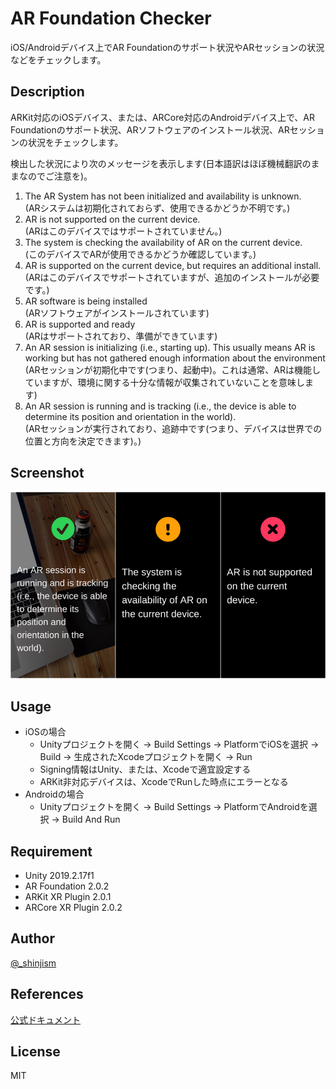 # AR Foundation Checker

iOS/Androidデバイス上でAR Foundationのサポート状況やARセッションの状況などをチェックします。

## Description

ARKit対応のiOSデバイス、または、ARCore対応のAndroidデバイス上で、AR Foundationのサポート状況、ARソフトウェアのインストール状況、ARセッションの状況をチェックします。  

検出した状況により次のメッセージを表示します(日本語訳はほぼ機械翻訳のままなのでご注意を)。

1. The AR System has not been initialized and availability is unknown.  
(ARシステムは初期化されておらず、使用できるかどうか不明です。)
2. AR is not supported on the current device.  
(ARはこのデバイスではサポートされていません。)
3. The system is checking the availability of AR on the current device.  
(このデバイスでARが使用できるかどうか確認しています。)
4. AR is supported on the current device, but requires an additional install.  
(ARはこのデバイスでサポートされていますが、追加のインストールが必要です。)
5. AR software is being installed  
(ARソフトウェアがインストールされています)
6. AR is supported and ready  
(ARはサポートされており、準備ができています)
7. An AR session is initializing (i.e., starting up). This usually means AR is working but has not gathered enough information about the environment  
(ARセッションが初期化中です(つまり、起動中)。これは通常、ARは機能していますが、環境に関する十分な情報が収集されていないことを意味します)
8. An AR session is running and is tracking (i.e., the device is able to determine its position and orientation in the world).  
(ARセッションが実行されており、追跡中です(つまり、デバイスは世界での位置と方向を決定できます)。)

## Screenshot

![ARFoundationChecker](https://raw.githubusercontent.com/shinjism/Screenshot/master/ARFoundationChecker.jpg)

## Usage

- iOSの場合
   - Unityプロジェクトを開く -> Build Settings -> PlatformでiOSを選択 -> Build -> 生成されたXcodeプロジェクトを開く -> Run
   - Signing情報はUnity、または、Xcodeで適宜設定する
   - ARKit非対応デバイスは、XcodeでRunした時点にエラーとなる
- Androidの場合
   - Unityプロジェクトを開く -> Build Settings -> PlatformでAndroidを選択 -> Build And Run

## Requirement

- Unity 2019.2.17f1
- AR Foundation 2.0.2
- ARKit XR Plugin 2.0.1
- ARCore XR Plugin 2.0.2

## Author

[@_shinjism](https://twitter.com/_shinjism)

## References

[公式ドキュメント](https://docs.unity3d.com/Packages/com.unity.xr.arfoundation@2.0/manual/index.html)

## License

MIT
